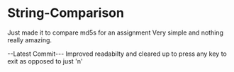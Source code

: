 # String-Comparison
Just made it to compare md5s for an assignment
Very simple and nothing really amazing. 


--Latest Commit---
Improved readabilty and cleared up to press any key to exit as opposed to just 'n'
